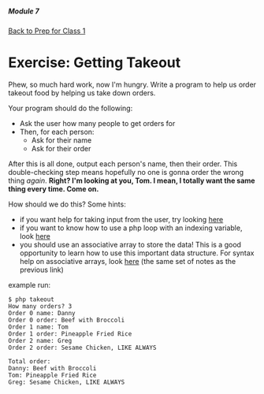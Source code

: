 ##### Module 7
[Back to Prep for Class 1](../../class1-prep#php-syntax)
# Exercise: Getting Takeout

Phew, so much hard work, now I'm hungry.  Write a program to help us order takeout food by helping us take down orders.

Your program should do the following:
- Ask the user how many people to get orders for
- Then, for each person:
  - Ask for their name
  - Ask for their order

After this is all done, output each person's name, then their order.  This double-checking step means hopefully no one is gonna order the wrong thing *again*.  **Right?  I'm looking at you, Tom.  I mean, I totally want the same thing every time.  Come on.**

How should we do this?  Some hints:
- if you want help for taking input from the user, try looking <a href="https://youtu.be/abUuRqYUUaY?t=29m50s" target="_blank">here</a>
- if you want to know how to use a php loop with an indexing variable, look <a href="http://cdn.cs50.net/2015/fall/lectures/7/w/notes7w/notes7w.html#php" target="_blank">here</a>
- you should use an associative array to store the data!  This is a good opportunity to learn how to use this important data structure.  For syntax help on associative arrays, look <a href="http://cdn.cs50.net/2015/fall/lectures/7/w/notes7w/notes7w.html#php" target="_blank">here</a> (the same set of notes as the previous link)

example run:
```nohighlight
$ php takeout
How many orders? 3
Order 0 name: Danny
Order 0 order: Beef with Broccoli
Order 1 name: Tom
Order 1 order: Pineapple Fried Rice
Order 2 name: Greg
Order 2 order: Sesame Chicken, LIKE ALWAYS

Total order:
Danny: Beef with Broccoli
Tom: Pineapple Fried Rice
Greg: Sesame Chicken, LIKE ALWAYS
```

